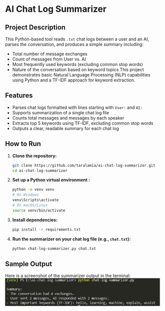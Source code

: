 # AI Chat Log Summarizer
## Project Description
This Python-based tool reads `.txt` chat logs between a user and an AI, parses the conversation, and produces a simple summary including:
- Total number of message exchanges
- Count of messages from User vs. AI
- Most frequently used keywords (excluding common stop words)
- Nature of the conversation based on keyword topics
This project demonstrates basic Natural Language Processing (NLP) capabilities using Python and a TF-IDF approach for keyword extraction.
## Features

- Parses chat logs formatted with lines starting with `User:` and `AI:`
- Supports summarization of a single chat log file
- Counts total messages and messages by each speaker
- Extracts top 5 keywords using TF-IDF, excluding common stop words
- Outputs a clear, readable summary for each chat log
## How to Run
1. **Clone the repository:**
    ```bash
   git clone https://github.com/taralamia/ai-chat-log-summarizer.git
   cd ai-chat-log-summarizer
2. **Set up a Python virtual environment :** 
    ```bash
    python -m venv venv
    # On Windows
    venv\Scripts\activate
    # On macOS/Linux
    source venv/bin/activate
    ```
3. **Install dependencies:**
    ```bash
    pip install -r requirements.txt
    ```
4. **Run the summarizer on your chat log file (e.g., `chat.txt`):**
    ```bash
    python chat-log-summarizer.py chat.txt 
    ```
## Sample Output
Here is a screenshot of the summarizer output in the terminal:
![Summarizer Output](screenshots/output_screenshot.png)
